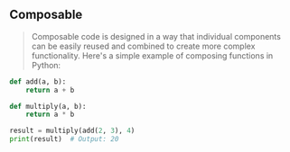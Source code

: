 ﻿## Composable

> Composable code is designed in a way that individual components can be easily reused and combined to create more complex functionality. Here's a simple example of composing functions in Python:

```python
def add(a, b):
    return a + b

def multiply(a, b):
    return a * b

result = multiply(add(2, 3), 4)
print(result)  # Output: 20
```



